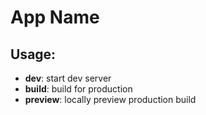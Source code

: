 # App Name

## Usage:

- **dev**: start dev server
- **build**: build for production
- **preview**: locally preview production build


